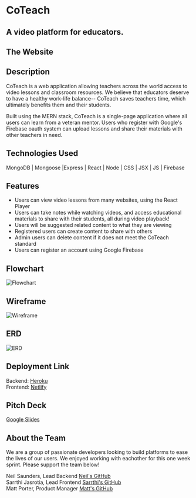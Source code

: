 # CoTeach
## A video platform for educators.

## The Website

## Description

CoTeach is a web application allowing teachers across the world access to video lessons and classroom resources. We believe that educators deserve to have a healthy work-life balance-- CoTeach saves teachers time, which ultimately benefits them and their students.

Built using the MERN stack, CoTeach is a single-page application where all users can learn from a veteran mentor. Users who register with Google's Firebase oauth system can upload lessons and share their materials with other teachers in need.

## Technologies Used

MongoDB | Mongoose |Express |  React | Node | CSS | JSX | JS | Firebase

## Features

* Users can view video lessons from many websites, using the React Player
* Users can take notes while watching videos, and access educational materials to share with their students, all during video playback!
* Users will be suggested related content to what they are viewing
* Registered users can create content to share with others
* Admin users can delete content if it does not meet the CoTeach standard
* Users can register an account using Google Firebase

## Flowchart
![Flowchart](https://trello.com/1/cards/6335dbce3b1365031780248c/attachments/6335dbd9f30ee90103ce0028/download/Screen_Shot_2022-09-29_at_1.52.00_PM.png)

## Wireframe

![Wireframe](https://trello.com/1/cards/63348a54cf724200f2afe41f/attachments/63348e888e0cdb00f54dc77c/previews/63348e898e0cdb00f54dc7a6/download/Screen_Shot_2022-09-28_at_2.01.55_PM.png)

## ERD

![ERD](https://trello.com/1/cards/6334991e88e82c00177965f8/attachments/6334991e88e82c0017796615/previews/6334992088e82c0017796620/download/image.png)

## Deployment Link
Backend: [Heroku]()<br>
Frontend: [Netlify]()

## Pitch Deck
[Google Slides](https://docs.google.com/presentation/d/1FqBJ50WID0DueOjYkdAukjcmBzwDhpFKdM2eyr74Cos/edit?usp=sharing)

## About the Team

We are a group of passionate developers looking to build platforms to ease the lives of our users. We enjoyed working with eachother for this one week sprint. Please support the team below!

Neil Saunders, Lead Backend [Neil's GitHub](https://github.com/npsaunders)<br>
Sarrthi Jasrotia, Lead Frontend [Sarrthi's GitHub](https://github.com/SarrthiJasrotia)<br>
Matt Porter, Product Manager [Matt's GitHub](https://github.com/mellisporter)


